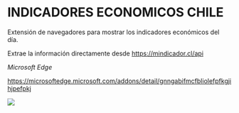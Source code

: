 # **INDICADORES ECONOMICOS CHILE**

Extensión de navegadores para mostrar los indicadores económicos del día.

Extrae la información directamente desde https://mindicador.cl/api

*Microsoft Edge*

https://microsoftedge.microsoft.com/addons/detail/gnngabifmcfbliolefpfkgjihjpefpkj

![](https://lh3.googleusercontent.com/NfRba4svORv1jlAWuHYyXX6_KUI5lHyn1WHbKS6BAf1_SFi0trR6qcbnuWJ6thxpDU70AYJI=w1280-h600-rw)
